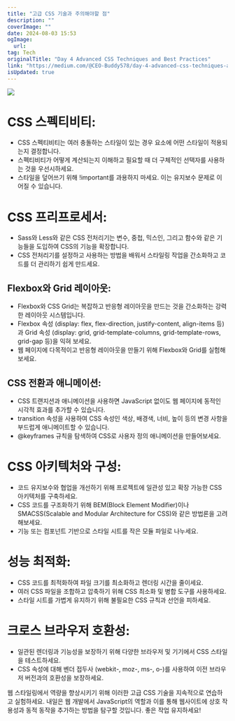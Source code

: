 ```yaml
---
title: "고급 CSS 기술과 주의해야할 점"
description: ""
coverImage: ""
date: 2024-08-03 15:53
ogImage:
  url:
tag: Tech
originalTitle: "Day 4 Advanced CSS Techniques and Best Practices"
link: "https://medium.com/@CEO-Buddy578/day-4-advanced-css-techniques-and-best-practices-cff03039f866"
isUpdated: true
---
```


<img src="/assets/img/Day4AdvancedCSSTechniquesandBestPractices_0.png" />

# CSS 스펙티비티:

- CSS 스펙티비티는 여러 충돌하는 스타일이 있는 경우 요소에 어떤 스타일이 적용되는지 결정합니다.
- 스펙티비티가 어떻게 계산되는지 이해하고 필요할 때 더 구체적인 선택자를 사용하는 것을 우선시하세요.
- 스타일을 덮어쓰기 위해 !important를 과용하지 마세요. 이는 유지보수 문제로 이어질 수 있습니다.

# CSS 프리프로세서:

<!-- seedividend - 사각형 -->

<ins class="adsbygoogle"
     style="display:block"
     data-ad-client="ca-pub-4877378276818686"
     data-ad-slot="1898504329"
     data-ad-format="auto"
     data-full-width-responsive="true"></ins>

<script>
     (adsbygoogle = window.adsbygoogle || []).push({});
</script>

- Sass와 Less와 같은 CSS 전처리기는 변수, 중첩, 믹스인, 그리고 함수와 같은 기능들을 도입하여 CSS의 기능을 확장합니다.
- CSS 전처리기를 설정하고 사용하는 방법을 배워서 스타일링 작업을 간소화하고 코드를 더 관리하기 쉽게 만드세요.

## Flexbox와 Grid 레이아웃:

- Flexbox와 CSS Grid는 복잡하고 반응형 레이아웃을 만드는 것을 간소화하는 강력한 레이아웃 시스템입니다.
- Flexbox 속성 (display: flex, flex-direction, justify-content, align-items 등)과 Grid 속성 (display: grid, grid-template-columns, grid-template-rows, grid-gap 등)을 익혀 보세요.
- 웹 페이지에 다목적이고 반응형 레이아웃을 만들기 위해 Flexbox와 Grid를 실험해 보세요.

## CSS 전환과 애니메이션:

<!-- seedividend - 사각형 -->

<ins class="adsbygoogle"
     style="display:block"
     data-ad-client="ca-pub-4877378276818686"
     data-ad-slot="1898504329"
     data-ad-format="auto"
     data-full-width-responsive="true"></ins>

<script>
     (adsbygoogle = window.adsbygoogle || []).push({});
</script>

- CSS 트랜지션과 애니메이션을 사용하면 JavaScript 없이도 웹 페이지에 동적인 시각적 효과를 추가할 수 있습니다.
- transition 속성을 사용하여 CSS 속성인 색상, 배경색, 너비, 높이 등의 변경 사항을 부드럽게 애니메이트할 수 있습니다.
- @keyframes 규칙을 탐색하여 CSS로 사용자 정의 애니메이션을 만들어보세요.

# CSS 아키텍처와 구성:

- 코드 유지보수와 협업을 개선하기 위해 프로젝트에 일관성 있고 확장 가능한 CSS 아키텍처를 구축하세요.
- CSS 코드를 구조화하기 위해 BEM(Block Element Modifier)이나 SMACSS(Scalable and Modular Architecture for CSS)와 같은 방법론을 고려해보세요.
- 기능 또는 컴포넌트 기반으로 스타일 시트를 작은 모듈 파일로 나누세요.

# 성능 최적화:

<!-- seedividend - 사각형 -->

<ins class="adsbygoogle"
     style="display:block"
     data-ad-client="ca-pub-4877378276818686"
     data-ad-slot="1898504329"
     data-ad-format="auto"
     data-full-width-responsive="true"></ins>

<script>
     (adsbygoogle = window.adsbygoogle || []).push({});
</script>

- CSS 코드를 최적화하여 파일 크기를 최소화하고 렌더링 시간을 줄이세요.
- 여러 CSS 파일을 조합하고 압축하기 위해 CSS 최소화 및 병합 도구를 사용하세요.
- 스타일 시트를 가볍게 유지하기 위해 불필요한 CSS 규칙과 선언을 피하세요.

# 크로스 브라우저 호환성:

- 일관된 렌더링과 기능성을 보장하기 위해 다양한 브라우저 및 기기에서 CSS 스타일을 테스트하세요.
- CSS 속성에 대해 벤더 접두사 (webkit-, moz-, ms-, o-)를 사용하여 이전 브라우저 버전과의 호환성을 보장하세요.

웹 스타일링에서 역량을 향상시키기 위해 이러한 고급 CSS 기술을 지속적으로 연습하고 실험하세요. 내일은 웹 개발에서 JavaScript의 역할과 이를 통해 웹사이트에 상호 작용성과 동적 동작을 추가하는 방법을 탐구할 것입니다. 좋은 작업 유지하세요!
